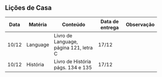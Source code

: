 ## Lições de Casa

Data|Matéria|Conteúdo|Data de entrega|Observação
---|---|---|---|---
10/12|Language|Livro de Language, página 121, letra C|17/12|
10/12|História|Livro de História págs. 134 e 135|17/12|